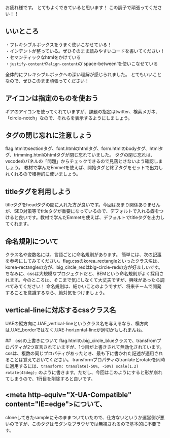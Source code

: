お疲れ様です。
とてもよくできていると思います！
この調子で頑張ってください！！

## いいところ<br>

・フレキシブルボックスをうまく使いこなせている！<br>
・インデントが整っている。ぜひそのまま読みやすいコードを書いてください！<br>
・セマンティックなhtmlをかけている<br>
・`justify-content`や`align-content`の'space-between'を使いこなせている<br>

全体的にフレキシブルボックへの深い理解が感じられました。
とてもいいことなので、ぜひこのまま頑張ってください！

## アイコンは指定のものを使おう
ギアのアイコンを使ってくれていますが、課題の指定はtwitter、検索メガネ、「circle-notch」なので、それらを表示するようにしましょう。

## タグの閉じ忘れに注意しょう
flag.htmlのsectionタグ、font.htmlのhtmlタグ、form.htmlのbodyタグ、htmlタグ、trimming.htmlのhtmlタグが閉じ忘れていました。
タグの閉じ忘れは、vscodeのパネルの「問題」からチェックできるので見落とさないよう確認しましょう。
教材で学んだEmmetを使えば、開始タグと終了タグをセットで出力しれくれるので積極的に使いましょう。

## titleタグを利用しよう
titleタグをheadタグの間に入れた方が良いです。今回はあまり関係ありませんが、SEO対策等でtitleタグが重要になっているので、デフォルトで入れる癖をつけると良いです。教材で学んだEmmetを使えば、デフォルトでtitleタグを出力してくれます。

## 命名規則について
クラス名や変数名には、言語ごとに命名規則があります。
簡単には、次の[記事](https://qiita.com/vinaka/items/c5acc70eb04c0361d5ff)を参考にしてみてください。flag.cssのkorea_rectangleといったクラス名は、korea-rectangleの方が、big_circle_redはbig-circle-redの方が好ましいです。
ちなみに、cssは大規模なプロジェクトだと、BEMという命名規則がよく採用されます。今のところは、そこまで気にしなくて大丈夫ですが、興味があったら調べてみてください！
命名規則は、細かいことのようですが、将来チームで開発することを意識するなら、絶対気をつけましょう。

## vertical-lineに対応するcssクラス名
UAEの縦方向に.UAE_vertical-lineというクラス名を与えるなら、横方向は.UAE_borderではなく.UAE-horizontal-lineが適切かもしれまんね。

##　cssの上書きについて
flag.htmlの.big_circle_blueクラスで、transfromプロパティが2つ宣言されていますが、1つ目が上書きされて無効化されています。
cssは、複数の同じプロパティがあったとき、最も下に書かれた記述が適用されることは覚えておいてください。
transformプロパティのtranlateとrotateを同時に適用するには、`transform: translate(-50%, -50%) scale(1.2) rotate(45deg);`
のように書きます。ただし、今回はこのようにすると形が崩れてしまうので、1行目を削除すると良いです。

## \<meta http-equiv="X-UA-Compatible" content="IE=edge">について、
cloneしてきたsampleにそのままついていたので、仕方ないというか運営側が悪いのですが、このタグはモダンなブラウザでは無視されるので基本的に不要です。